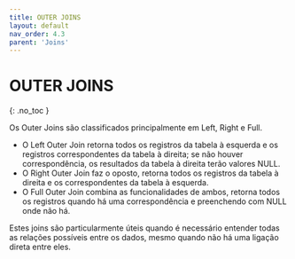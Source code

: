 ```yaml
---
title: OUTER JOINS
layout: default
nav_order: 4.3
parent: 'Joins'
---
```



# OUTER JOINS
{: .no_toc }

Os Outer Joins são classificados principalmente em Left, Right e Full. 

- O Left Outer Join retorna todos os registros da tabela à esquerda e os registros correspondentes da tabela à direita; se não houver correspondência, os resultados da tabela à direita terão valores NULL. 
- O Right Outer Join faz o oposto, retorna todos os registros da tabela à direita e os correspondentes da tabela à esquerda. 
- O Full Outer Join combina as funcionalidades de ambos, retorna todos os registros quando há uma correspondência e preenchendo com NULL onde não há.

Estes joins são particularmente úteis quando é necessário entender todas as relações possíveis entre os dados, mesmo quando não há uma ligação direta entre eles.


<br>